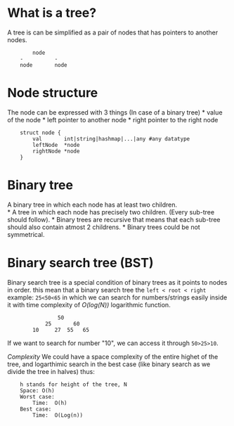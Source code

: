 # What is a tree?

A tree is can be simplified as a pair of nodes that has pointers to another nodes.
```
        node
    -          -
    node       node

```

# Node structure
The node can be expressed with 3 things (In case of a binary tree)
    * value of the node
    * left pointer to another node
    * right pointer to the right node
```
    struct node {
        val       int|string|hashmap|...|any #any datatype
        leftNode  *node 
        rightNode *node
    }
```

# Binary tree
A binary tree in which each node has at least two children. <br/>
    * A tree in which each node has precisely two children. (Every sub-tree should follow).
    * Binary trees are recursive that means that each sub-tree should also contain atmost 2 childrens.
    * Binary trees could be not symmetrical.

# Binary search tree (BST)
Binary search tree is a special condition of binary trees as it points to nodes in order. this mean that a binary search tree the `left < root < right` example: `25<50<65` in which we can search for numbers/strings easily inside it with time complexity of *O(log(N))* logarithmic function.
```
                50
            25       60
        10     27  55   65   
```

If we want to search for number "10", we can access it through `50>25>10`. <br/>

*Complexity*
We could have a space complexity of the entire highet of the tree, and logarthimic search in the best case (like binary search as we divide the tree in halves) thus: 
```
    h stands for height of the tree, N 
    Space: O(h) 
    Worst case:
        Time:  O(h)
    Best case:
        Time:  O(Log(n))
```
